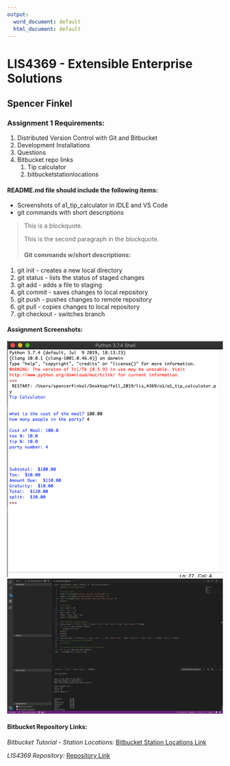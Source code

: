 ```yaml
---
output:
  word_document: default
  html_document: default
---
```


# LIS4369 - Extensible Enterprise Solutions 

## Spencer Finkel

### **Assignment 1 Requirements:** 
1. Distributed Version Control with Git and Bitbucket
2. Development Installations 
3. Questions
4. Bitbucket repo links
    1. Tip calculator
    2. bitbucketstationlocations

#### README.md file should include the following items:
* Screenshots of a1_tip_calculator in IDLE and VS Code
* git commands with short descriptions


> This is a blockquote.
> 
> This is the second paragraph in the blockquote.
>
> #### Git commands w/short descriptions:

1. git init - creates a new local directory
2. git status - lists the status of staged changes
3. git add - adds a file to staging 
4. git commit - saves changes to local repository
5. git push - pushes changes to remote repository
6. git pull - copies changes to local repository
7. git checkout - switches branch

#### Assignment Screenshots:

![Screenshot of a1_tip_calculator running IDLE](png/a1_IDLE.png "a1 IDLE")
![Screenshot of a1_tip_calculator running VScode](png/updatedVScode.png "a1 VScode")



#### Bitbucket Repository Links:

*Bitbucket Tutorial - Station Locations:*
[Bitbucket Station Locations Link](https://bitbucket.org/stolidMiscellanea/bitbucketstationlocation/src/master/ "Bitbucket Station Locations")

*LIS4369 Repository:*
[Repository Link](https://bitbucket.org/stolidMiscellanea/lis4369/src/master/)


